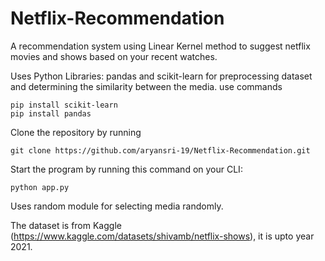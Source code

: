 # Netflix-Recommendation
A recommendation system using Linear Kernel method to suggest netflix movies and shows based on your recent watches.

Uses Python Libraries: pandas and scikit-learn for preprocessing dataset and determining the similarity between the media.
use commands
```
pip install scikit-learn
pip install pandas
```
Clone the repository by running
```
git clone https://github.com/aryansri-19/Netflix-Recommendation.git
```

Start the program by running this command on your CLI:
```
python app.py
```
Uses random module for selecting media randomly.

The dataset is from Kaggle (https://www.kaggle.com/datasets/shivamb/netflix-shows), it is upto year 2021.

